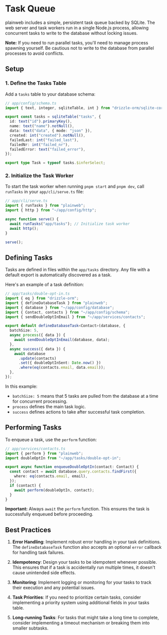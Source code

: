 # Task Queue

plainweb includes a simple, persistent task queue backed by SQLite. The web server and task workers run in a single Node.js process, allowing concurrent tasks to write to the database without locking issues.

**Note:** If you need to run parallel tasks, you'll need to manage process spawning yourself. Be cautious not to write to the database from parallel processes to avoid conflicts.

## Setup

### 1. Define the Tasks Table

Add a `tasks` table to your database schema:

```typescript
// app/config/schema.ts
import { text, integer, sqliteTable, int } from "drizzle-orm/sqlite-core";

export const tasks = sqliteTable("tasks", {
  id: text("id").primaryKey(),
  name: text("name").notNull(),
  data: text("data", { mode: "json" }),
  created: int("created").notNull(),
  failedLast: int("failed_last"),
  failedNr: int("failed_nr"),
  failedError: text("failed_error"),
});

export type Task = typeof tasks.$inferSelect;
```

### 2. Initialize the Task Worker

To start the task worker when running `pnpm start` and `pnpm dev`, call `runTasks` in your `app/cli/serve.ts` file:

```typescript
// app/cli/serve.ts
import { runTasks } from "plainweb";
import { http } from "~/app/config/http";

async function serve() {
  await runTasks("app/tasks"); // Initialize task worker
  await http();
}

serve();
```

## Defining Tasks

Tasks are defined in files within the `app/tasks` directory. Any file with a default export is automatically discovered as a task.

Here's an example of a task definition:

```typescript
// app/tasks/double-opt-in.ts
import { eq } from "drizzle-orm";
import { defineDatabaseTask } from "plainweb";
import { database } from "~/app/config/database";
import { Contact, contacts } from "~/app/config/schema";
import { sendDoubleOptInEmail } from "~/app/services/contacts";

export default defineDatabaseTask<Contact>(database, {
  batchSize: 5,
  async process({ data }) {
    await sendDoubleOptInEmail(database, data);
  },
  async success({ data }) {
    await database
      .update(contacts)
      .set({ doubleOptInSent: Date.now() })
      .where(eq(contacts.email, data.email));
  },
});
```

In this example:

- `batchSize: 5` means that 5 tasks are pulled from the database at a time for concurrent processing.
- `process` defines the main task logic.
- `success` defines actions to take after successful task completion.

## Performing Tasks

To enqueue a task, use the `perform` function:

```typescript
// app/services/contacts.ts
import { perform } from "plainweb";
import doubleOptIn from "~/app/tasks/double-opt-in";

export async function enqueueDoubleOptIn(contact: Contact) {
  const contact = await database.query.contacts.findFirst({
    where: eq(contacts.email, email),
  });
  if (contact) {
    await perform(doubleOptIn, contact);
  }
}
```

**Important:** Always `await` the `perform` function. This ensures the task is successfully enqueued before proceeding.

## Best Practices

1. **Error Handling**: Implement robust error handling in your task definitions. The `defineDatabaseTask` function also accepts an optional `error` callback for handling task failures.

2. **Idempotency**: Design your tasks to be idempotent whenever possible. This ensures that if a task is accidentally run multiple times, it doesn't cause unintended side effects.

3. **Monitoring**: Implement logging or monitoring for your tasks to track their execution and any potential issues.

4. **Task Priorities**: If you need to prioritize certain tasks, consider implementing a priority system using additional fields in your tasks table.

5. **Long-running Tasks**: For tasks that might take a long time to complete, consider implementing a timeout mechanism or breaking them into smaller subtasks.
